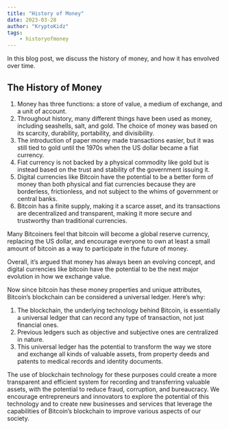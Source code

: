 ```yaml
---
title: "History of Money"
date: 2023-03-28
author: "KryptoKidz"
tags:
    - historyofmoney
---
```


In this blog post, we discuss the history of money, and how it has envolved over time.

## The History of Money

1. Money has three functions: a store of value, a medium of exchange, and a unit of account. 
2. Throughout history, many different things have been used as money, including seashells, salt, and gold. The choice of money was based on its scarcity, durability, portability, and divisibility. 
3. The introduction of paper money made transactions easier, but it was still tied to gold until the 1970s when the US dollar became a fiat currency. 
4. Fiat currency is not backed by a physical commodity like gold but is instead based on the trust and stability of the government issuing it. 
5. Digital currencies like Bitcoin have the potential to be a better form of money than both physical and fiat currencies because they are borderless, frictionless, and not subject to the whims of government or central banks. 
6. Bitcoin has a finite supply, making it a scarce asset, and its transactions are decentralized and transparent, making it more secure and trustworthy than traditional currencies. 
 
Many Bitcoiners feel that bitcoin will become a global reserve currency, replacing the US dollar, and encourage everyone to own at least a small amount of bitcoin as a way to participate in the future of money. 

Overall, it’s argued that money has always been an evolving concept, and digital currencies like bitcoin have the potential to be the next major evolution in how we exchange value. 

Now since bitcoin has these money properties and unique attributes, Bitcoin’s blockchain can be considered a universal ledger. Here’s why: 

1. The blockchain, the underlying technology behind Bitcoin, is essentially a universal ledger that can record any type of transaction, not just financial ones. 
2. Previous ledgers such as objective and subjective ones are centralized in nature. 
3. This universal ledger has the potential to transform the way we store and exchange all kinds of valuable assets, from property deeds and patents to medical records and identity documents. 

The use of blockchain technology for these purposes could create a more transparent and efficient system for recording and transferring valuable assets, with the potential to reduce fraud, corruption, and bureaucracy. We encourage entrepreneurs and innovators to explore the potential of this technology and to create new businesses and services that leverage the capabilities of Bitcoin’s blockchain to improve various aspects of our society. 

[^1]: Source: https://www.youtube.com/watch?v=yPIvqJsCOSo